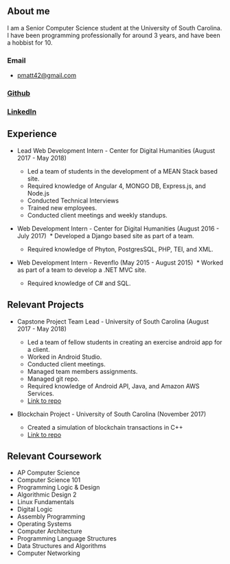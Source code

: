 ## About me

I am a Senior Computer Science student at the University of South Carolina. I have been programming professionally for around 3 years, and have been a hobbist for 10.

### Email
* pmatt42@gmail.com

### [Github](https://github.com/EmperorMoose)

### [LinkedIn](https://www.linkedin.com/in/adam-matthews-48323311b/)

## Experience

* Lead Web Development Intern - Center for Digital Humanities (August 2017 - May 2018)
  * Led a team of students in the development of a MEAN Stack based site.
  * Required knowledge of Angular 4, MONGO DB, Express.js, and Node.js
  * Conducted Technical Interviews
  * Trained new employees.
  * Conducted client meetings and weekly standups.
 
 
* Web Development Intern - Center for Digital Humanities (August 2016 - July 2017)
  * Developed a Django based site as part of a team.
  * Required knowledge of Phyton, PostgresSQL, PHP, TEI, and XML.
  
  
* Web Development Intern - Revenflo (May 2015 - August 2015)
  * Worked as part of a team to develop a .NET MVC site. 
  * Required knowledge of C# and SQL.
  
## Relevant Projects

* Capstone Project Team Lead - University of South Carolina (August 2017 - May 2018)
  * Led a team of fellow students in creating an exercise android app for a client. 
  * Worked in Android Studio.
  * Conducted client meetings.
  * Managed team members assignments.
  * Managed git repo.
  * Required knowledge of Android API, Java, and Amazon AWS Services.
  * [Link to repo](https://github.com/SCCapstone/Bodylight)
  
  
* Blockchain Project - University of South Carolina (November 2017)
  * Created a simulation of blockchain transactions in C++
  * [Link to repo](https://github.com/EmperorMoose/CSCE-350/tree/master/matthews_Adam_CSCE350)
  
  
## Relevant Coursework
* AP Computer Science
* Computer Science 101
* Programming Logic & Design
* Algorithmic Design 2 
* Linux Fundamentals 
* Digital Logic
* Assembly Programming
* Operating Systems 
* Computer Architecture
* Programming Language Structures
* Data Structures and Algorithms
* Computer Networking






